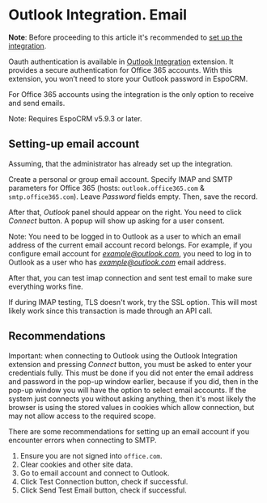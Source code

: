 # Outlook Integration. Email

**Note**: Before proceeding to this article it's recommended to [set up the integration](setting-up.md).

Oauth authentication is available in [Outlook Integration](https://www.espocrm.com/extensions/outlook-integration) extension. It provides a secure authentication for Office 365 accounts. With this extension, you won’t need to store your Outlook password in EspoCRM.

For Office 365 accounts using the integration is the only option to receive and send emails.

Note: Requires EspoCRM v5.9.3 or later.

## Setting-up email account

Assuming, that the administrator has already set up the integration.

Create a personal or group email account. Specify IMAP and SMTP parameters for Office 365 (hosts: `outlook.office365.com` & `smtp.office365.com`). Leave *Password* fields empty. Then, save the record.

After that, *Outlook* panel should appear on the right. You need to click *Connect* button. A popup will show up asking for a user consent.

Note: You need to be logged in to Outlook as a user to which an email address of the current email account record belongs. For example, if you configure email account for *example@outlook.com*, you need to log in to Outlook as a user who has *example@outlook.com* email address.

After that, you can test imap connection and sent test email to make sure everything works fine.

If during IMAP testing, TLS doesn't work, try the SSL option. This will most likely work since this transaction is made through an API call.

## Recommendations

Important: when connecting to Outlook using the Outlook Integration extension and pressing *Connect* button, you must be asked to enter your credentials fully. This must be done if you did not enter the email address and password in the pop-up window earlier, because if you did, then in the pop-up window you will have the option to select email accounts. If the system just connects you without asking anything, then it's most likely the browser is using the stored values in cookies which allow connection, but may not allow access to the required scope.

There are some recommendations for setting up an email account if you encounter errors when connecting to SMTP.

1. Ensure you are not signed into `office.com`.
2. Clear cookies and other site data.
3. Go to email account and connect to Outlook.
4. Click Test Connection button, check if successful.
6. Click Send Test Email button, check if successful.
